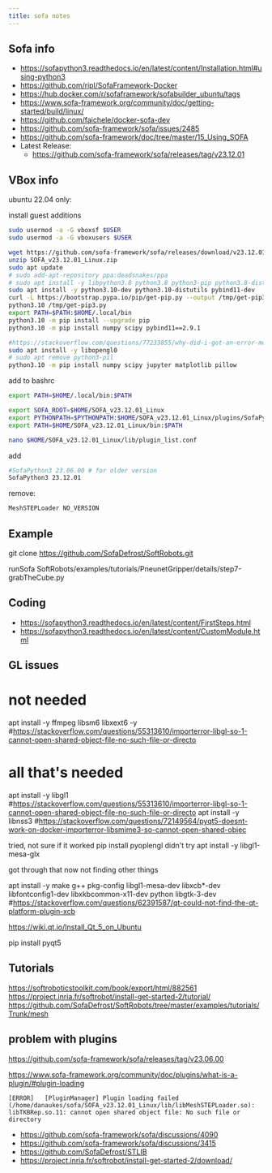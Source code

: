 ```yaml
---
title: sofa notes
---
```


## Sofa info

* <https://sofapython3.readthedocs.io/en/latest/content/Installation.html#using-python3>
* <https://github.com/ripl/SofaFramework-Docker>
* <https://hub.docker.com/r/sofaframework/sofabuilder_ubuntu/tags>
* <https://www.sofa-framework.org/community/doc/getting-started/build/linux/>
* <https://github.com/faichele/docker-sofa-dev>
* <https://github.com/sofa-framework/sofa/issues/2485>
* <https://github.com/sofa-framework/doc/tree/master/15_Using_SOFA>
* Latest Release:
    * <https://github.com/sofa-framework/sofa/releases/tag/v23.12.01>

## VBox info

ubuntu 22.04 only:

install guest additions

```bash
sudo usermod -a -G vboxsf $USER 
sudo usermod -a -G vboxusers $USER 
```

```bash
wget https://github.com/sofa-framework/sofa/releases/download/v23.12.01/SOFA_v23.12.01_Linux.zip
unzip SOFA_v23.12.01_Linux.zip
sudo apt update
# sudo add-apt-repository ppa:deadsnakes/ppa
# sudo apt install -y libpython3.8 python3.8 python3-pip python3.8-distutils 
sudo apt install -y python3.10-dev python3.10-distutils pybind11-dev
curl -L https://bootstrap.pypa.io/pip/get-pip.py --output /tmp/get-pip3.py
python3.10 /tmp/get-pip3.py
export PATH=$PATH:$HOME/.local/bin
python3.10 -m pip install --upgrade pip
python3.10 -m pip install numpy scipy pybind11==2.9.1

#https://stackoverflow.com/questions/77233855/why-did-i-got-an-error-modulenotfounderror-no-module-named-distutils
sudo apt install -y libopengl0
# sudo apt remove python3-pil
python3.10 -m pip install numpy scipy jupyter matplotlib pillow
```

add to bashrc

```bash
export PATH=$HOME/.local/bin:$PATH

export SOFA_ROOT=$HOME/SOFA_v23.12.01_Linux
export PYTHONPATH=$PYTHONPATH:$HOME/SOFA_v23.12.01_Linux/plugins/SofaPython3/lib/python3/site-packages
export PATH=$HOME/SOFA_v23.12.01_Linux/bin:$PATH
```
```bash
nano $HOME/SOFA_v23.12.01_Linux/lib/plugin_list.conf
```

add


```bash
#SofaPython3 23.06.00 # for older version
SofaPython3 23.12.01
```

remove:

```bash
MeshSTEPLoader NO_VERSION
```

## Example

git clone https://github.com/SofaDefrost/SoftRobots.git

runSofa SoftRobots/examples/tutorials/PneunetGripper/details/step7-grabTheCube.py 



## Coding

* <https://sofapython3.readthedocs.io/en/latest/content/FirstSteps.html>
* <https://sofapython3.readthedocs.io/en/latest/content/CustomModule.html>

## GL issues

# not needed
apt install -y ffmpeg libsm6 libxext6  -y #<https://stackoverflow.com/questions/55313610/importerror-libgl-so-1-cannot-open-shared-object-file-no-such-file-or-directo>

# all that's needed
apt install -y libgl1 #<https://stackoverflow.com/questions/55313610/importerror-libgl-so-1-cannot-open-shared-object-file-no-such-file-or-directo>
apt install -y libnss3 #<https://stackoverflow.com/questions/72149564/pyqt5-doesnt-work-on-docker-importerror-libsmime3-so-cannot-open-shared-objec>

tried, not sure if it worked
pip install pyoplengl
didn't try
apt install -y libgl1-mesa-glx

got through that now not finding other things

apt install -y make g++ pkg-config libgl1-mesa-dev libxcb*-dev libfontconfig1-dev libxkbcommon-x11-dev python libgtk-3-dev #<https://stackoverflow.com/questions/62391587/qt-could-not-find-the-qt-platform-plugin-xcb>

<https://wiki.qt.io/Install_Qt_5_on_Ubuntu>

pip install pyqt5

## Tutorials

<https://softroboticstoolkit.com/book/export/html/882561>
<https://project.inria.fr/softrobot/install-get-started-2/tutorial/>
<https://github.com/SofaDefrost/SoftRobots/tree/master/examples/tutorials/Trunk/mesh>

## problem with plugins

<https://github.com/sofa-framework/sofa/releases/tag/v23.06.00>

<https://www.sofa-framework.org/community/doc/plugins/what-is-a-plugin/#plugin-loading>

```
[ERROR]   [PluginManager] Plugin loading failed (/home/danaukes/sofa/SOFA_v23.12.01_Linux/lib/libMeshSTEPLoader.so): libTKBRep.so.11: cannot open shared object file: No such file or directory
```

* <https://github.com/sofa-framework/sofa/discussions/4090>
* <https://github.com/sofa-framework/sofa/discussions/3415>
* <https://github.com/SofaDefrost/STLIB>
* <https://project.inria.fr/softrobot/install-get-started-2/download/>

